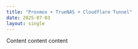 ```yaml
---
title: "Proxmox + TrueNAS + Cloudflare Tunnel"
date: 2025-07-03
layout: single
---
```


Content content content

